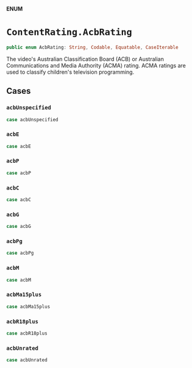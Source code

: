 **ENUM**

# `ContentRating.AcbRating`

```swift
public enum AcbRating: String, Codable, Equatable, CaseIterable
```

The video's Australian Classification Board (ACB) or Australian Communications and Media Authority (ACMA) rating. ACMA ratings are used to classify children's television programming.

## Cases
### `acbUnspecified`

```swift
case acbUnspecified
```

### `acbE`

```swift
case acbE
```

### `acbP`

```swift
case acbP
```

### `acbC`

```swift
case acbC
```

### `acbG`

```swift
case acbG
```

### `acbPg`

```swift
case acbPg
```

### `acbM`

```swift
case acbM
```

### `acbMa15plus`

```swift
case acbMa15plus
```

### `acbR18plus`

```swift
case acbR18plus
```

### `acbUnrated`

```swift
case acbUnrated
```
